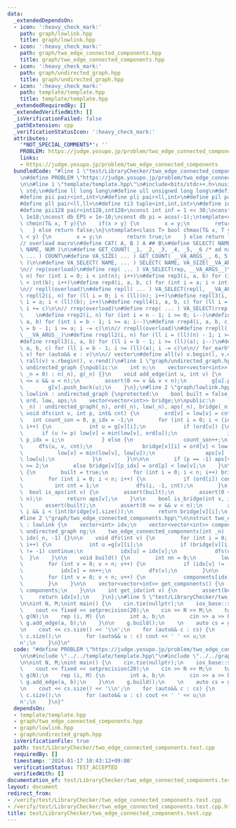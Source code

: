 ```yaml
---
data:
  _extendedDependsOn:
  - icon: ':heavy_check_mark:'
    path: graph/lowlink.hpp
    title: graph/lowlink.hpp
  - icon: ':heavy_check_mark:'
    path: graph/two_edge_connected_components.hpp
    title: graph/two_edge_connected_components.hpp
  - icon: ':heavy_check_mark:'
    path: graph/undirected_graph.hpp
    title: graph/undirected_graph.hpp
  - icon: ':heavy_check_mark:'
    path: template/template.hpp
    title: template/template.hpp
  _extendedRequiredBy: []
  _extendedVerifiedWith: []
  _isVerificationFailed: false
  _pathExtension: cpp
  _verificationStatusIcon: ':heavy_check_mark:'
  attributes:
    '*NOT_SPECIAL_COMMENTS*': ''
    PROBLEM: https://judge.yosupo.jp/problem/two_edge_connected_components
    links:
    - https://judge.yosupo.jp/problem/two_edge_connected_components
  bundledCode: "#line 1 \"test/LibraryChecker/two_edge_connected_components.test.cpp\"\
    \n#define PROBLEM \"https://judge.yosupo.jp/problem/two_edge_connected_components\"\
    \n\n#line 1 \"template/template.hpp\"\n#include<bits/stdc++.h>\nusing namespace\
    \ std;\n#define ll long long\n#define ull unsigned long long\n#define db double\n\
    #define pii pair<int,int>\n#define pli pair<ll,int>\n#define pil pair<int,ll>\n\
    #define pll pair<ll,ll>\n#define ti3 tuple<int,int,int>\n#define int128 __int128_t\n\
    #define pii128 pair<int128,int128>\nconst int inf = 1 << 30;\nconst ll linf =\
    \ 1e18;\nconst db EPS = 1e-10;\nconst db pi = acos(-1);\ntemplate<class T> bool\
    \ chmin(T& x, T y){\n    if(x > y) {\n        x = y;\n        return true;\n \
    \   } else return false;\n}\ntemplate<class T> bool chmax(T& x, T y){\n    if(x\
    \ < y) {\n        x = y;\n        return true;\n    } else return false;\n}\n\n\
    // overload macro\n#define CAT( A, B ) A ## B\n#define SELECT( NAME, NUM ) CAT(\
    \ NAME, NUM )\n\n#define GET_COUNT( _1, _2, _3, _4, _5, _6 /* ad nauseam */, COUNT,\
    \ ... ) COUNT\n#define VA_SIZE( ... ) GET_COUNT( __VA_ARGS__, 6, 5, 4, 3, 2, 1\
    \ )\n\n#define VA_SELECT( NAME, ... ) SELECT( NAME, VA_SIZE(__VA_ARGS__) )(__VA_ARGS__)\n\
    \n// rep(overload)\n#define rep( ... ) VA_SELECT(rep, __VA_ARGS__)\n#define rep2(i,\
    \ n) for (int i = 0; i < int(n); i++)\n#define rep3(i, a, b) for (int i = a; i\
    \ < int(b); i++)\n#define rep4(i, a, b, c) for (int i = a; i < int(b); i += c)\n\
    \n// repll(overload)\n#define repll( ... ) VA_SELECT(repll, __VA_ARGS__)\n#define\
    \ repll2(i, n) for (ll i = 0; i < (ll)(n); i++)\n#define repll3(i, a, b) for (ll\
    \ i = a; i < (ll)(b); i++)\n#define repll4(i, a, b, c) for (ll i = a; i < (ll)(b);\
    \ i += c)\n\n// rrep(overload)\n#define rrep( ... ) VA_SELECT(rrep, __VA_ARGS__)\
    \    \n#define rrep2(i, n) for (int i = n - 1; i >= 0; i--)\n#define rrep3(i,\
    \ a, b) for (int i = b - 1; i >= a; i--)\n#define rrep4(i, a, b, c) for (int i\
    \ = b - 1; i >= a; i -= c)\n\n// rrepll(overload)\n#define rrepll( ... ) VA_SELECT(rrepll,\
    \ __VA_ARGS__)\n#define rrepll2(i, n) for (ll i = (ll)(n) - 1; i >= 0ll; i--)\n\
    #define rrepll3(i, a, b) for (ll i = b - 1; i >= (ll)(a); i--)\n#define rrepll4(i,\
    \ a, b, c) for (ll i = b - 1; i >= (ll)(a); i -= c)\n\n// for_earh\n#define fore(e,\
    \ v) for (auto&& e : v)\n\n// vector\n#define all(v) v.begin(), v.end()\n#define\
    \ rall(v) v.rbegin(), v.rend()\n#line 1 \"graph/undirected_graph.hpp\"\nstruct\
    \ undirected_graph {\npublic:\n    int n;\n    vector<vector<int>> g;\n\n    undirected_graph(int\
    \ _n = 0) : n(_n), g(_n) {}\n    void add_edge(int u, int v) {\n        assert(0\
    \ <= u && u < n);\n        assert(0 <= v && v < n);\n        g[u].push_back(v);\n\
    \        g[v].push_back(u);\n    }\n};\n#line 2 \"graph/lowlink.hpp\"\n\nstruct\
    \ lowlink : undirected_graph {\nprotected:\n    bool built = false;\n    vector<int>\
    \ ord, low, aps;\n    vector<vector<int>> bridge;\n\npublic:\n    lowlink (int\
    \ _n) : undirected_graph(_n), ord(_n), low(_n), aps(_n), bridge(_n) {}\n\n   \
    \ void dfs(int v, int p, int& cnt) {\n        ord[v] = low[v] = cnt++;\n     \
    \   int count_son = 0, p_idx = -1;\n        for (int i = 0; i < (int)g[v].size();\
    \ i++) {\n            int u = g[v][i];\n            if (ord[u]) {\n          \
    \      if (u != p) low[v] = min(low[v], ord[u]);\n                if (u == p)\
    \ p_idx = i;\n            } else {\n                count_son++;\n           \
    \     dfs(u, v, cnt);\n                bridge[v][i] = ord[v] < low[u];\n     \
    \           low[v] = min(low[v], low[u]);\n                aps[v] |= ord[v] <=\
    \ low[u];\n            }\n        }\n\n\n        if (p == -1) aps[v] = count_son\
    \ >= 2;\n        else bridge[v][p_idx] = ord[p] < low[v];\n    }\n\n    void build()\
    \ {\n        built = true;\n        for (int i = 0; i < n; i++) bridge[i].resize(g[i].size());\n\
    \        for (int i = 0; i < n; i++) {\n            if (ord[i]) continue;\n  \
    \          int cnt = 1;\n            dfs(i, -1, cnt);\n        }\n    }\n\n  \
    \  bool is_aps(int v) {\n        assert(built);\n        assert(0 <= v && v <\
    \ n);\n        return aps[v];\n    }\n\n    bool is_bridge(int v, int i) {\n \
    \       assert(built);\n        assert(0 <= v && v < n);\n        assert(0 <=\
    \ i && i < (int)bridge[v].size());\n        return bridge[v][i];\n    }\n};\n\
    #line 2 \"graph/two_edge_connected_components.hpp\"\n\nstruct two_edge_connected_components\
    \ : lowlink {\n    vector<int> idx;\n    vector<vector<int>> components;\n   \
    \ undirected_graph ng;\n    two_edge_connected_components(int _n) : lowlink(_n),\
    \ idx(_n, -1) {}\n\n    void dfs(int v) {\n        for (int i = 0; i < (int)g[v].size();\
    \ i++) {\n            int u =g[v][i];\n            if (bridge[v][i] || idx[u]\
    \ != -1) continue;\n            idx[u] = idx[v];\n            dfs(u);\n      \
    \  }\n    }\n\n    void build() {\n        int nn = 0;\n        lowlink::build();\n\
    \        for (int v = 0; v < n; v++) {\n            if (idx[v] != -1) continue;\n\
    \            idx[v] = nn++;\n            dfs(v);\n        }\n\n        components.resize(nn);\n\
    \        for (int v = 0; v < n; v++) {\n            components[idx[v]].push_back(v);\n\
    \        }\n    }\n\n    vector<vector<int>> get_components() {\n        return\
    \ components;\n    }\n\n    int get_idx(int v) {\n        assert(built);\n   \
    \     return idx[v];\n    }\n};\n#line 5 \"test/LibraryChecker/two_edge_connected_components.test.cpp\"\
    \n\nint N, M;\nint main() {\n    cin.tie(nullptr);\n    ios_base::sync_with_stdio(false);\n\
    \    cout << fixed << setprecision(20);\n    cin >> N >> M;\n    two_edge_connected_components\
    \ g(N);\n    rep (i, M) {\n        int a, b;\n        cin >> a >> b;\n       \
    \ g.add_edge(a, b);\n    }\n\n    g.build();\n    \n    auto cs = g.get_components();\n\
    \n    cout << cs.size() << '\\n';\n    for (auto&& c : cs) {\n        cout <<\
    \ c.size();\n        for (auto&& u : c) cout << ' ' << u;\n        cout << '\\\
    n';\n    }\n}\n"
  code: "#define PROBLEM \"https://judge.yosupo.jp/problem/two_edge_connected_components\"\
    \n\n#include \"../../template/template.hpp\"\n#include \"../../graph/two_edge_connected_components.hpp\"\
    \n\nint N, M;\nint main() {\n    cin.tie(nullptr);\n    ios_base::sync_with_stdio(false);\n\
    \    cout << fixed << setprecision(20);\n    cin >> N >> M;\n    two_edge_connected_components\
    \ g(N);\n    rep (i, M) {\n        int a, b;\n        cin >> a >> b;\n       \
    \ g.add_edge(a, b);\n    }\n\n    g.build();\n    \n    auto cs = g.get_components();\n\
    \n    cout << cs.size() << '\\n';\n    for (auto&& c : cs) {\n        cout <<\
    \ c.size();\n        for (auto&& u : c) cout << ' ' << u;\n        cout << '\\\
    n';\n    }\n}"
  dependsOn:
  - template/template.hpp
  - graph/two_edge_connected_components.hpp
  - graph/lowlink.hpp
  - graph/undirected_graph.hpp
  isVerificationFile: true
  path: test/LibraryChecker/two_edge_connected_components.test.cpp
  requiredBy: []
  timestamp: '2024-01-17 10:43:12+09:00'
  verificationStatus: TEST_ACCEPTED
  verifiedWith: []
documentation_of: test/LibraryChecker/two_edge_connected_components.test.cpp
layout: document
redirect_from:
- /verify/test/LibraryChecker/two_edge_connected_components.test.cpp
- /verify/test/LibraryChecker/two_edge_connected_components.test.cpp.html
title: test/LibraryChecker/two_edge_connected_components.test.cpp
---
```

